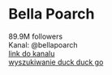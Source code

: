 
Bella Poarch
============
  
89.9M followers  
Kanal: @bellapoarch  
[link do kanalu](https://www.tiktok.com/@bellapoarch)  
[wyszukiwanie duck duck go](https://people.com/bella-poarch-divorce-finalized-ex-husband-didnt-want-spotlight-8363594)
